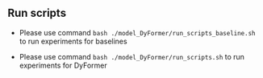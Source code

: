 ## Run scripts
- Please use command `bash ./model_DyFormer/run_scripts_baseline.sh` to run experiments for baselines

- Please use command `bash ./model_DyFormer/run_scripts.sh` to run experiments for DyFormer

